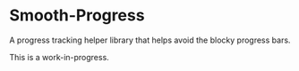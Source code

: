 # Smooth-Progress
A progress tracking helper library that helps avoid the blocky progress bars.

This is a work-in-progress.
